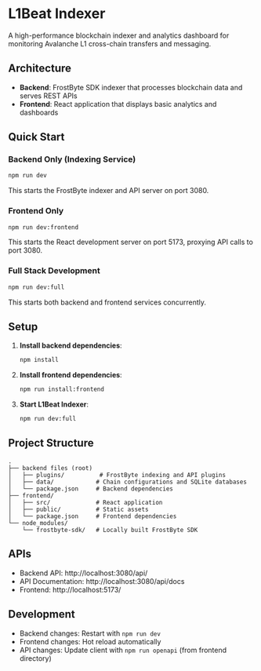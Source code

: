 # L1Beat Indexer

A high-performance blockchain indexer and analytics dashboard for monitoring Avalanche L1 cross-chain transfers and messaging.

## Architecture

- **Backend**: FrostByte SDK indexer that processes blockchain data and serves REST APIs
- **Frontend**: React application that displays basic analytics and dashboards

## Quick Start

### Backend Only (Indexing Service)
```bash
npm run dev
```
This starts the FrostByte indexer and API server on port 3080.

### Frontend Only
```bash
npm run dev:frontend
```
This starts the React development server on port 5173, proxying API calls to port 3080.

### Full Stack Development
```bash
npm run dev:full
```
This starts both backend and frontend services concurrently.

## Setup

1. **Install backend dependencies**:
   ```bash
   npm install
   ```

2. **Install frontend dependencies**:
   ```bash
   npm run install:frontend
   ```

3. **Start L1Beat Indexer**:
   ```bash
   npm run dev:full
   ```

## Project Structure

```
.
├── backend files (root)
│   ├── plugins/          # FrostByte indexing and API plugins
│   ├── data/            # Chain configurations and SQLite databases
│   └── package.json     # Backend dependencies
├── frontend/
│   ├── src/             # React application
│   ├── public/          # Static assets
│   └── package.json     # Frontend dependencies
└── node_modules/
    └── frostbyte-sdk/   # Locally built FrostByte SDK
```

## APIs

- Backend API: http://localhost:3080/api/
- API Documentation: http://localhost:3080/api/docs
- Frontend: http://localhost:5173/

## Development

- Backend changes: Restart with `npm run dev`
- Frontend changes: Hot reload automatically
- API changes: Update client with `npm run openapi` (from frontend directory)